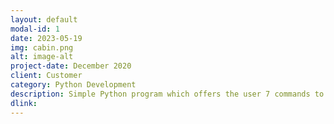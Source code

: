 ```yaml
---
layout: default
modal-id: 1
date: 2023-05-19
img: cabin.png
alt: image-alt
project-date: December 2020
client: Customer
category: Python Development
description: Simple Python program which offers the user 7 commands to choose from. 
dlink:
---
```

